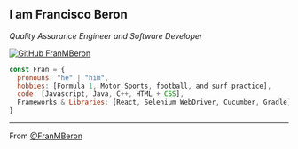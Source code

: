 <h2>I am Francisco Beron</h2>
<p><em>Quality Assurance Engineer and Software Developer</em></p>

[![GitHub FranMBeron](https://img.shields.io/github/followers/FranMBeron?style=social)](https://github.com/FranMBeron)

```javascript
const Fran = {
  pronouns: "he" | "him",
  hobbies: [Formula 1, Motor Sports, football, and surf practice],
  code: [Javascript, Java, C++, HTML + CSS],
  Frameworks & Libraries: [React, Selenium WebDriver, Cucumber, Gradle]
}
```

---

From [@FranMBeron](https://github.com/FranMBeron)

<!--
**FranMBeron/FranMBeron** is a ✨ _special_ ✨ repository because its `README.md` (this file) appears on your GitHub profile.

Here are some ideas to get you started:

- 🔭 I’m currently working on ...
- 🌱 I’m currently learning ...
- 👯 I’m looking to collaborate on ...
- 🤔 I’m looking for help with ...
- 💬 Ask me about ...
- 📫 How to reach me: ...
- 😄 Pronouns: ...
- ⚡ Fun fact: ...
-->
